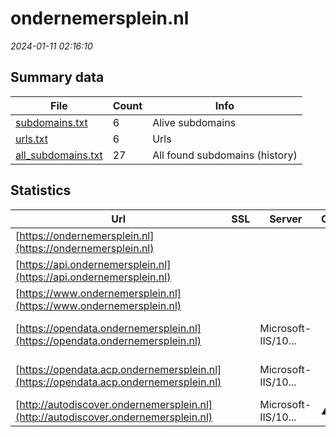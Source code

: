 # ondernemersplein.nl
*2024-01-11 02:16:10*
## Summary data
| File       | Count | Info |
|------------|-------|------|
|[subdomains.txt](/data/ondernemersplein.nl/subdomains.txt)|6|Alive subdomains|
|[urls.txt](/data/ondernemersplein.nl/urls.txt)|6|Urls|
|[all_subdomains.txt](/data/ondernemersplein.nl/all_subdomains.txt)|27|All found subdomains (history)|
## Statistics
| Url | SSL | Server | Cookie | HSTS | CSP | XFO | XXP | RP | Tech |Title |
|------------|-------|------|------|------|------|------|------|------|------|------|
|[https://ondernemersplein.nl](https://ondernemersplein.nl)| || |:white_check_mark: | |:white_check_mark: |:white_check_mark: |:white_check_mark: |HSTS||
|[https://api.ondernemersplein.nl](https://api.ondernemersplein.nl)| || |:white_check_mark: | |:white_check_mark: |:white_check_mark: |:white_check_mark: |HSTS||
|[https://www.ondernemersplein.nl](https://www.ondernemersplein.nl)| || |:white_check_mark: | |:white_check_mark: |:white_check_mark: |:white_check_mark: |HSTS||
|[https://opendata.ondernemersplein.nl](https://opendata.ondernemersplein.nl)| |Microsoft-IIS/10...| |:white_check_mark: | | | |:white_check_mark: |HSTS IIS:10.0 Wi...||
|[https://opendata.acp.ondernemersplein.nl](https://opendata.acp.ondernemersplein.nl)| |Microsoft-IIS/10...| |:white_check_mark: | | | |:white_check_mark: |HSTS IIS:10.0 Wi...||
|[http://autodiscover.ondernemersplein.nl](http://autodiscover.ondernemersplein.nl)| |Microsoft-IIS/10...|:warning: |:white_check_mark: | |:white_check_mark: |:white_check_mark: |:white_check_mark: |IIS:10.0 Microso...||
